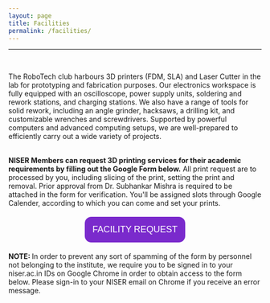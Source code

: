 ```yaml
---
layout: page
title: Facilities
permalink: /facilities/
---
```



<hr>
<div class="veil">
<br>


The RoboTech club harbours 3D printers (FDM, SLA) and Laser Cutter in the lab for prototyping and fabrication purposes. Our electronics workspace is fully equipped with an oscilloscope, power supply units, soldering and rework stations, and charging stations. We also have a range of tools for solid rework, including an angle grinder, hacksaws, a drilling kit, and customizable wrenches and screwdrivers. Supported by powerful computers and advanced computing setups, we are well-prepared to efficiently carry out a wide variety of projects.

<br>
<strong>NISER Members can request 3D printing services for their academic requirements by filling out the Google Form below.</strong> All print request are to processed by you, including slicing of the print, setting the print and removal. Prior approval from Dr. Subhankar Mishra is required to be attached in the form for verification. You'll be assigned slots through Google Calender, according to which you can come and set your prints.

<br>
<br>
<center>
<a href="https://forms.gle/Z2BfhucCFttkA842A"><button style="font-size: 18px; background-color: #7a2acc; color: white; border: solid 2px white; border-radius: 15px 15px 15px 15px; padding: 15px 15px 15px 15px; cursor: pointer;">FACILITY REQUEST</button></a>
</center>

<br>
<strong>NOTE: </strong>In order to prevent any sort of spamming of the form by personnel not belonging to the institute, we require you to be signed in to your niser.ac.in IDs on Google Chrome in order to obtain access to the form below. Please sign-in to your NISER email on Chrome if you receive an error message.

<br>

</div>

